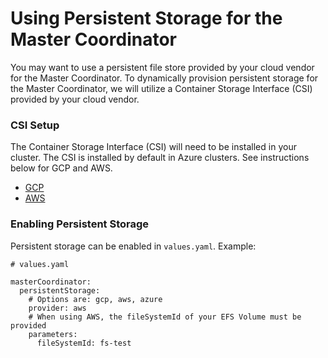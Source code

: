 # Using Persistent Storage for the Master Coordinator

You may want to use a persistent file store provided by your cloud vendor for the Master Coordinator.
To dynamically provision persistent storage for the Master Coordinator, we will utilize
a Container Storage Interface (CSI) provided by your cloud vendor.

### CSI Setup
The Container Storage Interface (CSI) will need to be installed in your cluster. The CSI is installed by
default in Azure clusters. See instructions below for GCP and AWS.
* [GCP](https://cloud.google.com/kubernetes-engine/docs/how-to/persistent-volumes/gce-pd-csi-driver#enabling_the_on_an_existing_cluster)
* [AWS](https://docs.aws.amazon.com/eks/latest/userguide/efs-csi.html)

### Enabling Persistent Storage
Persistent storage can be enabled in `values.yaml`. Example:
```
# values.yaml

masterCoordinator:
  persistentStorage:
    # Options are: gcp, aws, azure
    provider: aws
    # When using AWS, the fileSystemId of your EFS Volume must be provided
    parameters:
      fileSystemId: fs-test
```
